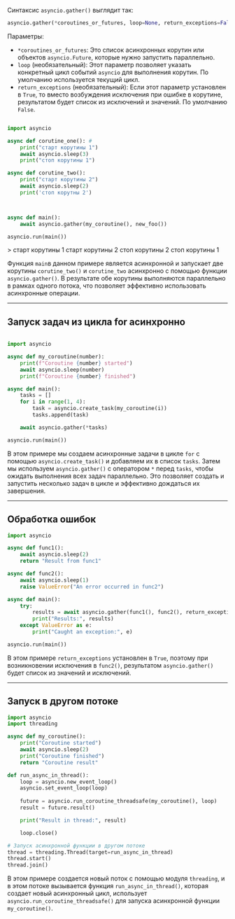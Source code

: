 Синтаксис `asyncio.gather()` выглядит так:
```python
asyncio.gather(*coroutines_or_futures, loop=None, return_exceptions=False)
```



Параметры:
- `*coroutines_or_futures`: Это список асинхронных корутин или объектов `asyncio.Future`, которые нужно запустить параллельно.
- `loop` (необязательный): Этот параметр позволяет указать конкретный цикл событий `asyncio` для выполнения корутин. По умолчанию используется текущий цикл.
- `return_exceptions` (необязательный): Если этот параметр установлен в `True`, то вместо возбуждения исключения при ошибке в корутине, результатом будет список из исключений и значений. По умолчанию `False`.

```python

import asyncio

async def corutine_one(): # 
    print("старт корутины 1")
    await asyncio.sleep(3)
    print("стоп корутины 1")

async def corutine_two():
    print("старт корутины 2")
    await asyncio.sleep(2)
    print('стоп корутны 2')



async def main():
    await asyncio.gather(my_coroutine(), new_foo())

asyncio.run(main())
```

\>
старт корутины 1
старт корутины 2
стоп корутины 2
стоп корутины 1

Функция `main`в данном примере является асинхронной и запускает две корутины `corutine_two()` и `corutine_two` асинхронно с помощью функции `asyncio.gather()`. В результате обе корутины выполняются параллельно в рамках одного потока, что позволяет эффективно использовать асинхронные операции.

----

## Запуск задач из цикла for асинхронно


```python

import asyncio

async def my_coroutine(number):
    print(f"Coroutine {number} started")
    await asyncio.sleep(number)
    print(f"Coroutine {number} finished")

async def main():
    tasks = []
    for i in range(1, 4):
        task = asyncio.create_task(my_coroutine(i))
        tasks.append(task)

    await asyncio.gather(*tasks)

asyncio.run(main())
```
В этом примере мы создаем асинхронные задачи в цикле `for` с помощью `asyncio.create_task()` и добавляем их в список `tasks`. Затем мы используем `asyncio.gather()` с оператором `*` перед `tasks`, чтобы ожидать выполнения всех задач параллельно. Это позволяет создать и запустить несколько задач в цикле и эффективно дождаться их завершения.


----

## Обработка ошибок
```python
import asyncio

async def func1():
    await asyncio.sleep(2)
    return "Result from func1"

async def func2():
    await asyncio.sleep(1)
    raise ValueError("An error occurred in func2")

async def main():
    try:
        results = await asyncio.gather(func1(), func2(), return_exceptions=True)
        print("Results:", results)
    except ValueError as e:
        print("Caught an exception:", e)

asyncio.run(main())
```

В этом примере `return_exceptions` установлен в `True`, поэтому при возникновении исключения в `func2()`, результатом `asyncio.gather()` будет список из значений и исключений.

----
## Запуск в другом потоке

```python
import asyncio
import threading

async def my_coroutine():
    print("Coroutine started")
    await asyncio.sleep(2)
    print("Coroutine finished")
    return "Coroutine result"

def run_async_in_thread():
    loop = asyncio.new_event_loop()
    asyncio.set_event_loop(loop)
    
    future = asyncio.run_coroutine_threadsafe(my_coroutine(), loop)
    result = future.result()

    print("Result in thread:", result)

    loop.close()

# Запуск асинхронной функции в другом потоке
thread = threading.Thread(target=run_async_in_thread)
thread.start()
thread.join()

```
В этом примере создается новый поток с помощью модуля `threading`, и в этом потоке вызывается функция `run_async_in_thread()`, которая создает новый асинхронный цикл, использует `asyncio.run_coroutine_threadsafe()` для запуска асинхронной функции `my_coroutine()`.